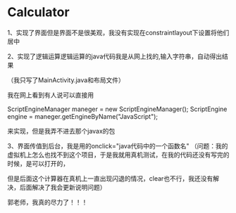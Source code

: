 # Calculator
1、实现了界面但是界面不是很美观，我没有实现在constraintlayout下设置将他们居中

2、实现了逻辑运算逻辑运算的java代码我是从网上找的,输入字符串，自动得出结果

（我只写了MainActivity.java和布局文件） 

我在网上看到有人说可以直接用 

ScriptEngineManager maneger = new ScriptEngineManager(); ScriptEngine engine = maneger.getEngineByName("JavaScript"); 

来实现，但是我弄不进去那个javax的包

3、界面传值到后台，我是用的onclick="java代码中的一个函数名" 
（问题：我的虚拟机上怎么也找不到这个项目，于是我就用真机测试，在我的代码还没有写完的时候，是可以打开的，

但是后面这个计算器在真机上一直出现闪退的情况，clear也不行，我还没有解决，后面解决了我会更新说明问题） 

郭老师，我真的尽力了！！！
